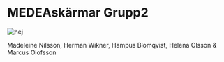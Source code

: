 # MEDEAskärmar Grupp2


![hej](http://i.imgur.com/K9LwbCM.jpg)


Madeleine Nilsson, Herman Wikner, Hampus Blomqvist, Helena Olsson & Marcus Olofsson
